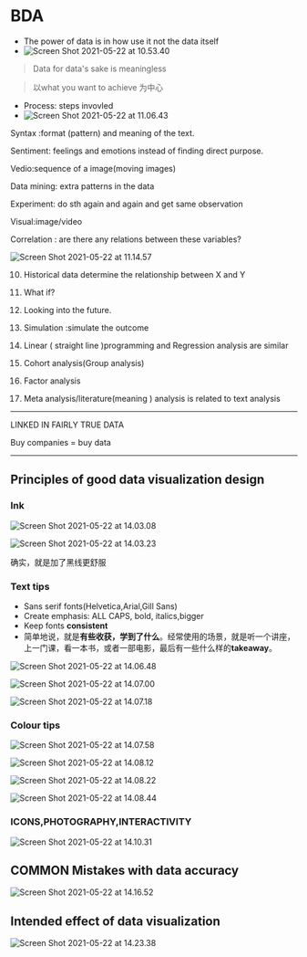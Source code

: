 # BDA

- The power of data is in how use it not the data itself
- ![Screen Shot 2021-05-22 at 10.53.40](https://tva1.sinaimg.cn/large/008i3skNly1gqr0n3i98cj30lo08m40s.jpg)

> Data for data's sake is meaningless

> 以what you want to achieve 为中心

- Process: steps invovled
- ![Screen Shot 2021-05-22 at 11.06.43](https://tva1.sinaimg.cn/large/008i3skNly1gqr10oq6utj30eg0lgq8d.jpg)

Syntax :format (pattern) and meaning of the text.

Sentiment: feelings and emotions instead of finding direct purpose.

Vedio:sequence of a image(moving images)

Data mining: extra patterns in the data

Experiment: do sth again and again and get same observation

Visual:image/video

Correlation : are there any relations between these variables?

![Screen Shot 2021-05-22 at 11.14.57](https://tva1.sinaimg.cn/large/008i3skNly1gqr199fw6dj30k20lgwl7.jpg)

10. Historical data determine the relationship between X and Y

11. What if?
12. Looking into the future.
13. Simulation :simulate the outcome
14. Linear ( straight line )programming and Regression analysis are similar
15.  Cohort analysis(Group analysis)
16. Factor analysis

18. Meta analysis/literature(meaning ) analysis is related to text analysis

---

LINKED IN FAIRLY TRUE DATA

Buy companies = buy data

---

## Principles of good data visualization design

### Ink

![Screen Shot 2021-05-22 at 14.03.08](https://tva1.sinaimg.cn/large/008i3skNly1gqr64a88vij30ti0k07d8.jpg)

![Screen Shot 2021-05-22 at 14.03.23](https://tva1.sinaimg.cn/large/008i3skNly1gqr64hotmij30ti0ho10k.jpg)

确实，就是加了黑线更舒服

### Text tips

- Sans serif fonts(Helvetica,Arial,Gill Sans)
- Create emphasis: ALL CAPS, bold, italics,bigger
- Keep fonts **consistent**
- 简单地说，就是**有些收获，学到了什么**。经常使用的场景，就是听一个讲座，上一门课，看一本书，或者一部电影，最后有一些什么样的**takeaway**。

![Screen Shot 2021-05-22 at 14.06.48](https://tva1.sinaimg.cn/large/008i3skNly1gqr6819kgdj30q40hck0t.jpg)

![Screen Shot 2021-05-22 at 14.07.00](https://tva1.sinaimg.cn/large/008i3skNly1gqr688m3muj30q60ken6r.jpg)

![Screen Shot 2021-05-22 at 14.07.18](https://tva1.sinaimg.cn/large/008i3skNly1gqr68jumafj30lo0bu0x7.jpg)

### Colour tips

![Screen Shot 2021-05-22 at 14.07.58](https://tva1.sinaimg.cn/large/008i3skNly1gqr698ppc0j30s00d4jyq.jpg)

![Screen Shot 2021-05-22 at 14.08.12](https://tva1.sinaimg.cn/large/008i3skNly1gqr69i1nrfj30ru0jy7eb.jpg)

![Screen Shot 2021-05-22 at 14.08.22](https://tva1.sinaimg.cn/large/008i3skNly1gqr69ovtmhj30q40c477z.jpg)

![Screen Shot 2021-05-22 at 14.08.44](https://tva1.sinaimg.cn/large/008i3skNly1gqr6a8m286j30qe0gytw1.jpg)

### ICONS,PHOTOGRAPHY,INTERACTIVITY

![Screen Shot 2021-05-22 at 14.10.31](https://tva1.sinaimg.cn/large/008i3skNly1gqr6bw9lrkj30sg0a6wie.jpg)

## COMMON Mistakes with data accuracy

![Screen Shot 2021-05-22 at 14.16.52](https://tva1.sinaimg.cn/large/008i3skNly1gqr6ijb6adj30qy0a6n2s.jpg)

## Intended effect of data visualization

![Screen Shot 2021-05-22 at 14.23.38](https://tva1.sinaimg.cn/large/008i3skNly1gqr6pjtcj8j30sg0k87fk.jpg)

